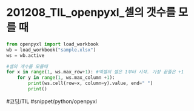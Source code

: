 # 201208_TIL_openpyxl_셀의 갯수를 모를 때 
```python
from openpyxl import load_workbook
wb = load_workbook("sample.xlsx")
ws = wb.active

#셀의 개수를 모를때 
for x in range(1, ws.max_row+1): #엑셀의 셀은 1부터 시작. 가장 끝줄은 +1
	for y in range(1, ws.max_column +1):
		print(ws.cell(row=x, column=y).value, end=" ")
		print()
```

#코딩/TIL #snippet/python/openpyxl